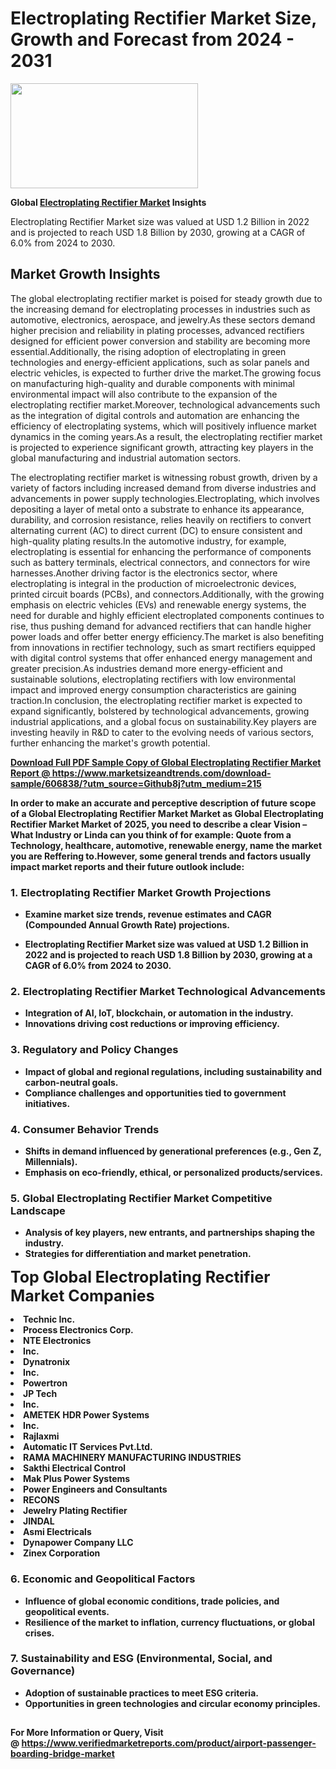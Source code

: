 <H1>Electroplating Rectifier Market Size, Growth and Forecast from 2024 - 2031</H1><img class="aligncenter size-medium wp-image-584254" src="https://thirdeyenews.in/wp-content/uploads/2024/09/Global-Market-Research-300x168.jpeg" alt="" width="300" height="168" /><p><strong>Global&nbsp;<a href="https://www.marketsizeandtrends.com/download-sample/606838/?utm_source=Github8j?utm_medium=215">Electroplating Rectifier Market</a> Insights</strong></p><p>Electroplating Rectifier Market size was valued at USD 1.2 Billion in 2022 and is projected to reach USD 1.8 Billion by 2030, growing at a CAGR of 6.0% from 2024 to 2030.</p><p><h2>Market Growth Insights</h2> <p>The global electroplating rectifier market is poised for steady growth due to the increasing demand for electroplating processes in industries such as automotive, electronics, aerospace, and jewelry.As these sectors demand higher precision and reliability in plating processes, advanced rectifiers designed for efficient power conversion and stability are becoming more essential.Additionally, the rising adoption of electroplating in green technologies and energy-efficient applications, such as solar panels and electric vehicles, is expected to further drive the market.The growing focus on manufacturing high-quality and durable components with minimal environmental impact will also contribute to the expansion of the electroplating rectifier market.Moreover, technological advancements such as the integration of digital controls and automation are enhancing the efficiency of electroplating systems, which will positively influence market dynamics in the coming years.As a result, the electroplating rectifier market is projected to experience significant growth, attracting key players in the global manufacturing and industrial automation sectors.</p> <p><strong><a href="#"></a></strong></p> <p>The electroplating rectifier market is witnessing robust growth, driven by a variety of factors including increased demand from diverse industries and advancements in power supply technologies.Electroplating, which involves depositing a layer of metal onto a substrate to enhance its appearance, durability, and corrosion resistance, relies heavily on rectifiers to convert alternating current (AC) to direct current (DC) to ensure consistent and high-quality plating results.In the automotive industry, for example, electroplating is essential for enhancing the performance of components such as battery terminals, electrical connectors, and connectors for wire harnesses.Another driving factor is the electronics sector, where electroplating is integral in the production of microelectronic devices, printed circuit boards (PCBs), and connectors.Additionally, with the growing emphasis on electric vehicles (EVs) and renewable energy systems, the need for durable and highly efficient electroplated components continues to rise, thus pushing demand for advanced rectifiers that can handle higher power loads and offer better energy efficiency.The market is also benefiting from innovations in rectifier technology, such as smart rectifiers equipped with digital control systems that offer enhanced energy management and greater precision.As industries demand more energy-efficient and sustainable solutions, electroplating rectifiers with low environmental impact and improved energy consumption characteristics are gaining traction.In conclusion, the electroplating rectifier market is expected to expand significantly, bolstered by technological advancements, growing industrial applications, and a global focus on sustainability.Key players are investing heavily in R&D to cater to the evolving needs of various sectors, further enhancing the market's growth potential.<p><strong><a href="#"></p><p><span class=""><strong>Download Full PDF Sample Copy of Global Electroplating Rectifier Market Report</strong> @ <a href="https://www.marketsizeandtrends.com/download-sample/606838/?utm_source=Github8j?utm_medium=215" target="_blank">https://www.marketsizeandtrends.com/download-sample/606838/?utm_source=Github8j?utm_medium=215</a></span></p><p>In order to make an accurate and perceptive description of future scope of a Global&nbsp;Electroplating Rectifier Market Market as Global&nbsp;Electroplating Rectifier Market Market of 2025, you need to describe a clear Vision &ndash; What Industry or Linda can you think of for example: Quote from a Technology, healthcare, automotive, renewable energy, name the market you are Reffering to.However, some general trends and factors usually impact market reports and their future outlook include:</p><h3>1.&nbsp;<strong>Electroplating Rectifier Market Growth Projections</strong></h3><ul><li>Examine market size trends, revenue estimates and CAGR (Compounded Annual Growth Rate) projections.</li><li><p>Electroplating Rectifier Market size was valued at USD 1.2 Billion in 2022 and is projected to reach USD 1.8 Billion by 2030, growing at a CAGR of 6.0% from 2024 to 2030.</p></li></ul><h3>2.&nbsp;<strong>Electroplating Rectifier Market Technological Advancements</strong></h3><ul><li>Integration of AI, IoT, blockchain, or automation in the industry.</li><li>Innovations driving cost reductions or improving efficiency.</li></ul><h3>3.&nbsp;<strong>Regulatory and Policy Changes</strong></h3><ul><li>Impact of global and regional regulations, including sustainability and carbon-neutral goals.</li><li>Compliance challenges and opportunities tied to government initiatives.</li></ul><h3>4.&nbsp;<strong>Consumer Behavior Trends</strong></h3><ul><li>Shifts in demand influenced by generational preferences (e.g., Gen Z, Millennials).</li><li>Emphasis on eco-friendly, ethical, or personalized products/services.</li></ul><h3>5.&nbsp;<strong>Global Electroplating Rectifier Market Competitive Landscape</strong></h3><ul><li>Analysis of key players, new entrants, and partnerships shaping the industry.</li><li>Strategies for differentiation and market penetration.</li></ul><p data-pm-slice="1 1 []"><span style="color: inherit; font-family: inherit; font-size: 25px;">Top Global Electroplating Rectifier Market Companies</span></p><div class="" data-test-id=""><p><li>Technic Inc.</li><li> Process Electronics Corp.</li><li> NTE Electronics</li><li> Inc.</li><li> Dynatronix</li><li> Inc.</li><li> Powertron</li><li> JP Tech</li><li> Inc.</li><li> AMETEK HDR Power Systems</li><li> Inc.</li><li> Rajlaxmi</li><li> Automatic IT Services Pvt.Ltd.</li><li> RAMA MACHINERY MANUFACTURING INDUSTRIES</li><li> Sakthi Electrical Control</li><li> Mak Plus Power Systems</li><li> Power Engineers and Consultants</li><li> RECONS</li><li> Jewelry Plating Rectifier</li><li> JINDAL</li><li> Asmi Electricals</li><li> Dynapower Company LLC</li><li> Zinex Corporation</li></p></div><h3>6.&nbsp;<strong>Economic and Geopolitical Factors</strong></h3><ul><li>Influence of global economic conditions, trade policies, and geopolitical events.</li><li>Resilience of the market to inflation, currency fluctuations, or global crises.</li></ul><h3>7.&nbsp;<strong>Sustainability and ESG (Environmental, Social, and Governance)</strong></h3><ul><li>Adoption of sustainable practices to meet ESG criteria.</li><li>Opportunities in green technologies and circular economy principles.</li></ul><h2><strong style="font-size: 14px;">For More Information or Query, Visit @&nbsp;</strong><a style="background-color: #ffffff; font-size: 14px;" href="https://www.marketsizeandtrends.com/report/electroplating-rectifier-market/" target="_blank">https://www.verifiedmarketreports.com/product/airport-passenger-boarding-bridge-market</a></h2>